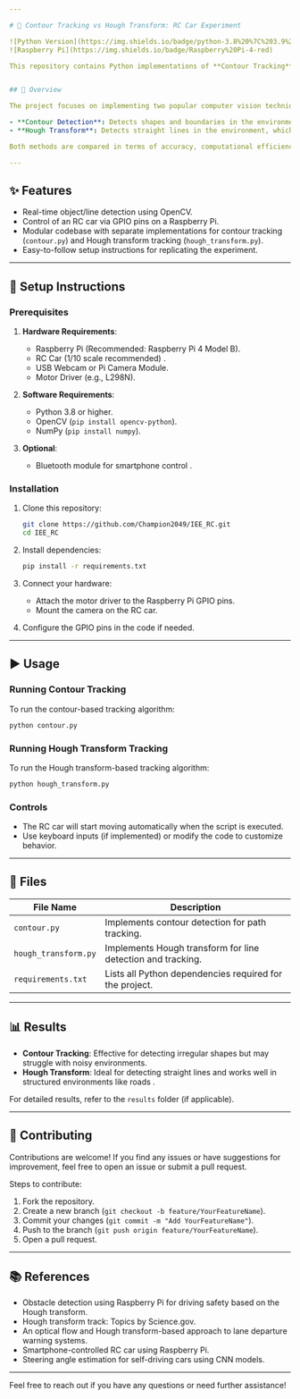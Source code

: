 ```yaml
---

# 🚗 Contour Tracking vs Hough Transform: RC Car Experiment

![Python Version](https://img.shields.io/badge/python-3.8%20%7C%203.9%20%7C%203.10%20%7C%203.11%20%7C%203.12%20%7C%203.13-blue)
![Raspberry Pi](https://img.shields.io/badge/Raspberry%20Pi-4-red)

This repository contains Python implementations of **Contour Tracking** and **Hough Transform Tracking** algorithms, designed to control an RC car using a Raspberry Pi. The goal is to compare the performance of these two techniques in detecting and following paths or obstacles in real-time environments .


## 📌 Overview

The project focuses on implementing two popular computer vision techniques—**Contour Detection** and **Hough Transform**—to enable an RC car to detect and follow paths or lanes autonomously. The Raspberry Pi acts as the brain of the system, processing video input and controlling the car's motors accordingly.

- **Contour Detection**: Detects shapes and boundaries in the environment by identifying edges and grouping them into contours.
- **Hough Transform**: Detects straight lines in the environment, which can be used for lane detection or obstacle avoidance .

Both methods are compared in terms of accuracy, computational efficiency, and robustness in dynamic environments.

---
```


## ✨ Features

- Real-time object/line detection using OpenCV.
- Control of an RC car via GPIO pins on a Raspberry Pi.
- Modular codebase with separate implementations for contour tracking (`contour.py`) and Hough transform tracking (`hough_transform.py`).
- Easy-to-follow setup instructions for replicating the experiment.

---

## 🔧 Setup Instructions

### Prerequisites

1. **Hardware Requirements**:
   - Raspberry Pi (Recommended: Raspberry Pi 4 Model B).
   - RC Car (1/10 scale recommended) .
   - USB Webcam or Pi Camera Module.
   - Motor Driver (e.g., L298N).

2. **Software Requirements**:
   - Python 3.8 or higher.
   - OpenCV (`pip install opencv-python`).
   - NumPy (`pip install numpy`).

3. **Optional**:
   - Bluetooth module for smartphone control .

### Installation

1. Clone this repository:
   ```bash
   git clone https://github.com/Champion2049/IEE_RC.git
   cd IEE_RC
   ```

2. Install dependencies:
   ```bash
   pip install -r requirements.txt
   ```

3. Connect your hardware:
   - Attach the motor driver to the Raspberry Pi GPIO pins.
   - Mount the camera on the RC car.

4. Configure the GPIO pins in the code if needed.

---

## ▶️ Usage

### Running Contour Tracking
To run the contour-based tracking algorithm:
```bash
python contour.py
```

### Running Hough Transform Tracking
To run the Hough transform-based tracking algorithm:
```bash
python hough_transform.py
```

### Controls
- The RC car will start moving automatically when the script is executed.
- Use keyboard inputs (if implemented) or modify the code to customize behavior.

---

## 📂 Files

| File Name          | Description                                                                 |
|---------------------|-----------------------------------------------------------------------------|
| `contour.py`       | Implements contour detection for path tracking.                           |
| `hough_transform.py` | Implements Hough transform for line detection and tracking.                |
| `requirements.txt` | Lists all Python dependencies required for the project.                   |

---

## 📊 Results

- **Contour Tracking**: Effective for detecting irregular shapes but may struggle with noisy environments.
- **Hough Transform**: Ideal for detecting straight lines and works well in structured environments like roads .

For detailed results, refer to the `results` folder (if applicable).

---

## 🤝 Contributing

Contributions are welcome! If you find any issues or have suggestions for improvement, feel free to open an issue or submit a pull request.

Steps to contribute:
1. Fork the repository.
2. Create a new branch (`git checkout -b feature/YourFeatureName`).
3. Commit your changes (`git commit -m "Add YourFeatureName"`).
4. Push to the branch (`git push origin feature/YourFeatureName`).
5. Open a pull request.

---


## 📚 References

-  Obstacle detection using Raspberry Pi for driving safety based on the Hough transform.
-  Hough transform track: Topics by Science.gov.
-  An optical flow and Hough transform-based approach to lane departure warning systems.
-  Smartphone-controlled RC car using Raspberry Pi.
-  Steering angle estimation for self-driving cars using CNN models.

---

Feel free to reach out if you have any questions or need further assistance!

